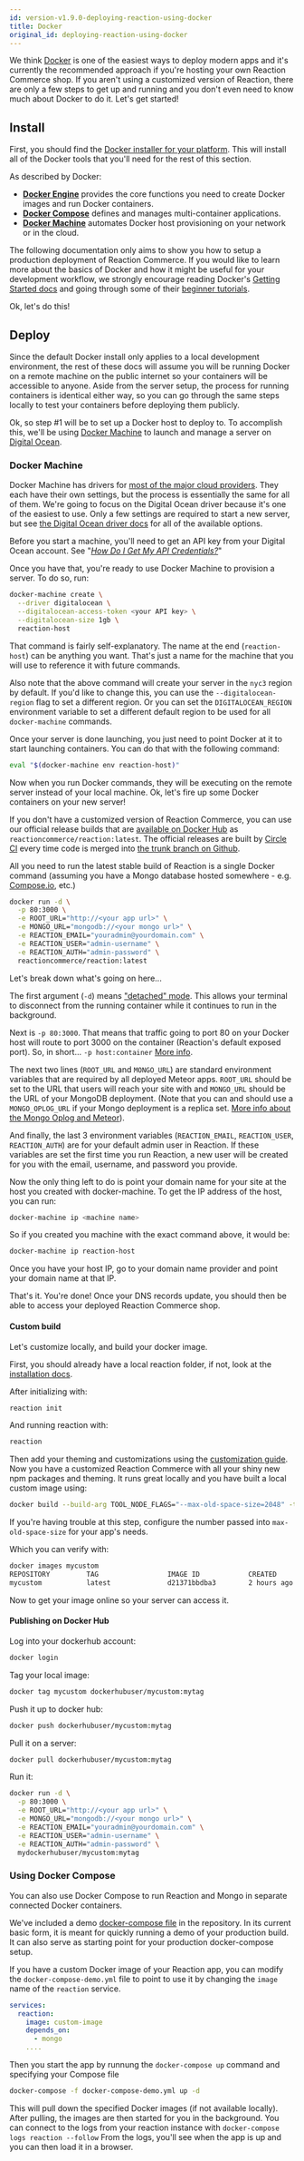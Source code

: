 ```yaml
---
id: version-v1.9.0-deploying-reaction-using-docker
title: Docker
original_id: deploying-reaction-using-docker
---
```


We think [Docker](https://www.docker.com) is one of the easiest ways to deploy modern apps and it's currently the recommended approach if you're hosting your own Reaction Commerce shop. If you aren't using a customized version of Reaction, there are only a few steps to get up and running and you don't even need to know much about Docker to do it. Let's get started!

## Install

First, you should find the [Docker installer for your platform](https://www.docker.com/products/overview). This will install all of the Docker tools that you'll need for the rest of this section.

As described by Docker:

- **[Docker Engine](https://docs.docker.com/engine/understanding-docker/)** provides the core functions you need to create Docker images and run Docker containers.
- **[Docker Compose](https://docs.docker.com/compose/overview/)** defines and manages multi-container applications.
- **[Docker Machine](https://docs.docker.com/machine/overview/)** automates Docker host provisioning on your network or in the cloud.

The following documentation only aims to show you how to setup a production deployment of Reaction Commerce. If you would like to learn more about the basics of Docker and how it might be useful for your development workflow, we strongly encourage reading Docker's [Getting Started docs](https://docs.docker.com/) and going through some of their [beginner tutorials](https://docs.docker.com/learn/).

Ok, let's do this!

## Deploy

Since the default Docker install only applies to a local development environment, the rest of these docs will assume you will be running Docker on a remote machine on the public internet so your containers will be accessible to anyone. Aside from the server setup, the process for running containers is identical either way, so you can go through the same steps locally to test your containers before deploying them publicly.

Ok, so step #1 will be to set up a Docker host to deploy to. To accomplish this, we'll be using [Docker Machine](https://docs.docker.com/machine/overview/) to launch and manage a server on [Digital Ocean](https://digitalocean.com).

### Docker Machine

Docker Machine has drivers for [most of the major cloud providers](https://docs.docker.com/machine/drivers/). They each have their own settings, but the process is essentially the same for all of them. We're going to focus on the Digital Ocean driver because it's one of the easiest to use. Only a few settings are required to start a new server, but see [the Digital Ocean driver docs](https://docs.docker.com/machine/drivers/digital-ocean/) for all of the available options.

Before you start a machine, you'll need to get an API key from your Digital Ocean account. See "_[How Do I Get My API Credentials?](https://www.digitalocean.com/help/api/)_"

Once you have that, you're ready to use Docker Machine to provision a server. To do so, run:

```sh
docker-machine create \
  --driver digitalocean \
  --digitalocean-access-token <your API key> \
  --digitalocean-size 1gb \
  reaction-host
```

That command is fairly self-explanatory. The name at the end (`reaction-host`) can be anything you want. That's just a name for the machine that you will use to reference it with future commands.

Also note that the above command will create your server in the `nyc3` region by default. If you'd like to change this, you can use the `--digitalocean-region` flag to set a different region. Or you can set the `DIGITALOCEAN_REGION` environment variable to set a different default region to be used for all `docker-machine` commands.

Once your server is done launching, you just need to point Docker at it to start launching containers. You can do that with the following command:

```sh
eval "$(docker-machine env reaction-host)"
```

Now when you run Docker commands, they will be executing on the remote server instead of your local machine. Ok, let's fire up some Docker containers on your new server!

If you don't have a customized version of Reaction Commerce, you can use our official release builds that are [available on Docker Hub](https://hub.docker.com/r/reactioncommerce/reaction/) as `reactioncommerce/reaction:latest`. The official releases are built by [Circle CI](https://circleci.com/) every time code is merged into [the trunk branch on Github](https://github.com/reactioncommerce/reaction/tree/trunk).

All you need to run the latest stable build of Reaction is a single Docker command (assuming you have a Mongo database hosted somewhere - e.g. [Compose.io](https://compose.io), etc.)

```sh
docker run -d \
  -p 80:3000 \
  -e ROOT_URL="http://<your app url>" \
  -e MONGO_URL="mongodb://<your mongo url>" \
  -e REACTION_EMAIL="youradmin@yourdomain.com" \
  -e REACTION_USER="admin-username" \
  -e REACTION_AUTH="admin-password" \
  reactioncommerce/reaction:latest
```

Let's break down what's going on here...

The first argument (`-d`) means ["detached" mode](https://docs.docker.com/engine/reference/run/#detached-vs-foreground). This allows your terminal to disconnect from the running container while it continues to run in the background.

Next is `-p 80:3000`. That means that traffic going to port 80 on your Docker host will route to port 3000 on the container (Reaction's default exposed port). So, in short... `-p host:container` [More info](https://docs.docker.com/engine/reference/run/#expose-incoming-ports).

The next two lines (`ROOT_URL` and `MONGO_URL`) are standard environment variables that are required by all deployed Meteor apps. `ROOT_URL` should be set to the URL that users will reach your site with and `MONGO_URL` should be the URL of your MongoDB deployment. (Note that you can and should use a `MONGO_OPLOG_URL` if your Mongo deployment is a replica set. [More info about the Mongo Oplog and Meteor](https://themeteorchef.com/snippets/setting-up-mongodb-oplog-tailing/)).

And finally, the last 3 environment variables (`REACTION_EMAIL`, `REACTION_USER`, `REACTION_AUTH`) are for your default admin user in Reaction. If these variables are set the first time you run Reaction, a new user will be created for you with the email, username, and password you provide.

Now the only thing left to do is point your domain name for your site at the host you created with docker-machine. To get the IP address of the host, you can run:

```sh
docker-machine ip <machine name>
```

So if you created you machine with the exact command above, it would be:

```sh
docker-machine ip reaction-host
```

Once you have your host IP, go to your domain name provider and point your domain name at that IP.

That's it. You're done!  Once your DNS records update, you should then be able to access your deployed Reaction Commerce shop.

#### Custom build

Let's customize locally, and build your docker image.

First, you should already have a local reaction folder, if not, look at the
[installation docs](./installation).

After initializing with:

```sh
reaction init
```

And running reaction with:

```sh
reaction
```

Then add your theming and customizations using the
[customization guide](tutorial.md).
Now you have a customized Reaction Commerce with all your shiny new npm packages and theming.
It runs great locally and you have built a local custom image using:

```sh
docker build --build-arg TOOL_NODE_FLAGS="--max-old-space-size=2048" -t mycustom .
```

If you're having trouble at this step, configure the number passed into `max-old-space-size` for your app's needs.

Which you can verify with:

```sh
docker images mycustom
REPOSITORY         TAG                 IMAGE ID            CREATED     SIZE
mycustom           latest              d21371bbdba3        2 hours ago  359MB
```

Now to get your image online so your server can access it.

#### Publishing on Docker Hub

Log into your dockerhub account:

```sh
docker login
```

Tag your local image:

```sh
docker tag mycustom dockerhubuser/mycustom:mytag
```

Push it up to docker hub:

```sh
docker push dockerhubuser/mycustom:mytag
```

Pull it on a server:

```sh
docker pull dockerhubuser/mycustom:mytag
```

Run it:

```sh
docker run -d \
  -p 80:3000 \
  -e ROOT_URL="http://<your app url>" \
  -e MONGO_URL="mongodb://<your mongo url>" \
  -e REACTION_EMAIL="youradmin@yourdomain.com" \
  -e REACTION_USER="admin-username" \
  -e REACTION_AUTH="admin-password" \
  mydockerhubuser/mycustom:mytag
```

### Using Docker Compose

You can also use Docker Compose to run Reaction and Mongo in separate connected Docker containers.

We've included a demo [docker-compose file](https://github.com/reactioncommerce/reaction/blob/v1.9.0/docker-compose-demo.yml) in the repository. In its current basic form, it is meant for quickly running a demo of your production build. It can also serve as starting point for your production docker-compose setup.

If you have a custom Docker image of your Reaction app, you can modify the `docker-compose-demo.yml` file to point to use it by changing the `image` name of the `reaction` service.

```yml
services:
  reaction:
    image: custom-image
    depends_on:
      - mongo
    ....
```

Then you start the app by runnung the `docker-compose up` command and specifying your Compose file

```sh
docker-compose -f docker-compose-demo.yml up -d
```

This will pull down the specified Docker images (if not available locally). After pulling, the images are then started for you in the background. You can connect to the logs from your reaction instance with `docker-compose logs reaction --follow` From the logs, you'll see when the app is up and you can then load it in a browser.

